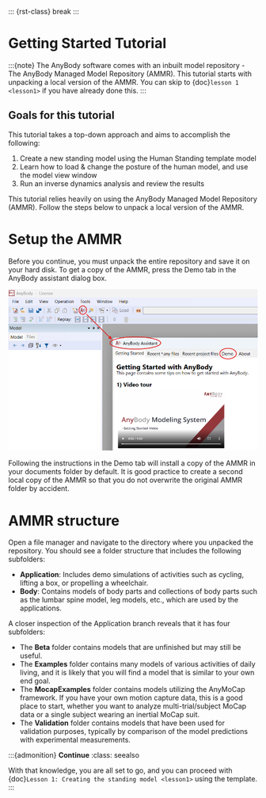 ::: {rst-class} break
:::

# Getting Started Tutorial

:::{note} The AnyBody software comes with an inbuilt model repository - The
AnyBody Managed Model Repository (AMMR). This tutorial starts with unpacking a
local version of the AMMR. You can skip to {doc}`lesson 1 <lesson1>` if you have
already done this. 
:::

## Goals for this tutorial

This tutorial takes a top-down approach and aims to accomplish the following:

1. Create a new standing model using the Human Standing template model
2. Learn how to load & change the posture of the human model, and use 
the model view window
3. Run an inverse dynamics analysis and review the results

This tutorial relies heavily on using the AnyBody Managed Model Repository (AMMR). 
Follow the steps below to unpack a local version of the AMMR.

# Setup the AMMR

Before you continue, you must unpack the entire repository and save it on your
hard disk. To get a copy of the AMMR, press the Demo tab in the AnyBody
assistant dialog box.

![...](_static/intro/image1.png)

Following the instructions in the Demo tab will install a copy of the AMMR in
your documents folder by default. It is good practice to create a second local
copy of the AMMR so that you do not overwrite the original AMMR folder by
accident.

# AMMR structure

Open a file manager and navigate to the directory where you unpacked the
repository. You should see a folder structure that includes the following
subfolders:

- **Application**: Includes demo simulations of activities such as cycling,
  lifting a box, or propelling a wheelchair.
- **Body**: Contains models of body parts and collections of body parts such as
  the lumbar spine model, leg models, etc., which are used by the applications.

A closer inspection of the Application branch reveals that it has four subfolders:

- The **Beta** folder contains models that are unfinished but may still be useful.
- The **Examples** folder contains many models of various activities of daily
  living, and it is likely that you will find a model that is similar to your
  own end goal.
- The **MocapExamples** folder contains models utilizing the AnyMoCap framework.
  If you have your own motion capture data, this is a good place to start,
  whether you want to analyze multi-trial/subject MoCap data or a single subject
  wearing an inertial MoCap suit.
- The **Validation** folder contains models that have been used for validation
  purposes, typically by comparison of the model predictions with experimental
  measurements.

:::{admonition} **Continue**
:class: seealso

With that knowledge, you are all set to go, and you can proceed with
{doc}`Lesson 1: Creating the standing model <lesson1>` using the template. :::
